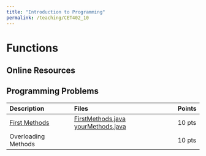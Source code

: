 ```yaml
---
title: "Introduction to Programming"
permalink: /teaching/CET402_10
---
```


# Functions

## Online Resources

## Programming Problems

| Description   | Files | Points |
| :------------ | :----- | :----- |
| [First Methods](/files/CET402/10_FirstMethods.pdf) | [FirstMethods.java](/files/CET402/FirstMethods.java)  [yourMethods.java](/files/CET402/yourMethods.java) | 10 pts |
| Overloading Methods |      | 10 pts |
